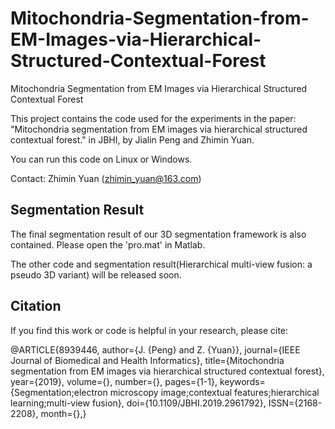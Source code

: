 # Mitochondria-Segmentation-from-EM-Images-via-Hierarchical-Structured-Contextual-Forest
 Mitochondria Segmentation from EM Images via Hierarchical Structured Contextual Forest

This project contains the code used for the experiments in the paper:
"Mitochondria segmentation from EM images via hierarchical structured contextual forest." in JBHI, by Jialin Peng and Zhimin Yuan.

You can run this code on Linux or Windows.

Contact: Zhimin Yuan (zhimin_yuan@163.com)


Segmentation Result
-----
The final segmentation result of our 3D segmentation framework is also contained. Please open the 'pro.mat' in Matlab.

The other code and segmentation result(Hierarchical multi-view fusion: a pseudo 3D variant) will be released soon.

Citation
-----
If you find this work or code is helpful in your research, please cite:

@ARTICLE{8939446,
author={J. {Peng} and Z. {Yuan}},
journal={IEEE Journal of Biomedical and Health Informatics},
title={Mitochondria segmentation from EM images via hierarchical structured contextual forest},
year={2019},
volume={},
number={},
pages={1-1},
keywords={Segmentation;electron microscopy image;contextual features;hierarchical learning;multi-view fusion},
doi={10.1109/JBHI.2019.2961792},
ISSN={2168-2208},
month={},}